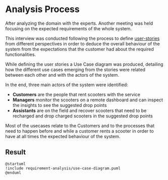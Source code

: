 # Analysis Process

After analyzing the domain with the experts. Another meeting was held focusing on the expected requirements of the whole system.

This interview was conducted following the process to define [user-stories](user-stories.md) from different perspectives in order to deduce the overall behaviour of the system from the expectations that the customer had about the required functionalities. 

While defining the user stories a Use Case diagram was produced, detailing how the different use cases emerging from the stories were related between each other and with the actors of the system.

In the end, three main actors of the system were identified:

- **Customers** are the people that rent scooters with the service
- **Managers** monitor the scooters on a remote dashboard and can inspect the insights to see the suggested drop points
- **Assistants** are on the field and recover scooters that need to be recharged and drop charged scooters in the suggested drop points

Most of the usecases relate to the Customers and to the processes that need to happen before and while a customer rents a scooter in order to have at all times the expected behaviour of the system.

## Result
```plantuml
@startuml
!include requirement-analysis/use-case-diagram.puml
@enduml
```
